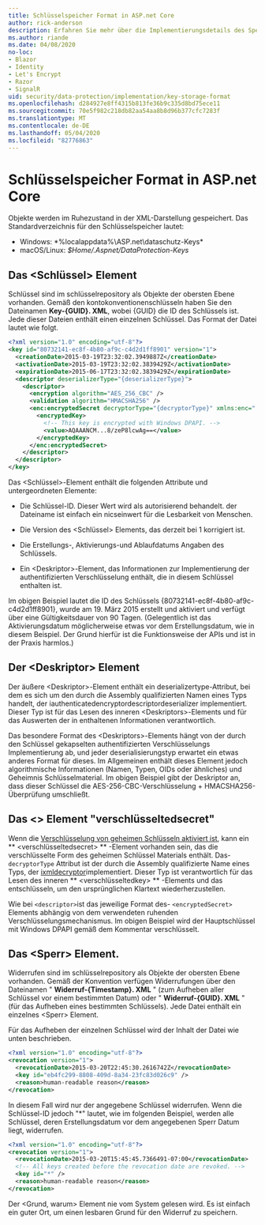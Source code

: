 ```yaml
---
title: Schlüsselspeicher Format in ASP.net Core
author: rick-anderson
description: Erfahren Sie mehr über die Implementierungsdetails des Speicher Formats für die ASP.net Core Datenschutz Schlüssel.
ms.author: riande
ms.date: 04/08/2020
no-loc:
- Blazor
- Identity
- Let's Encrypt
- Razor
- SignalR
uid: security/data-protection/implementation/key-storage-format
ms.openlocfilehash: d284927e8ff4315b813fe36b9c335d8bd75ece11
ms.sourcegitcommit: 70e5f982c218db82aa54aa8b8d96b377cfc7283f
ms.translationtype: MT
ms.contentlocale: de-DE
ms.lasthandoff: 05/04/2020
ms.locfileid: "82776863"
---
```

# <a name="key-storage-format-in-aspnet-core"></a>Schlüsselspeicher Format in ASP.net Core

<a name="data-protection-implementation-key-storage-format"></a>

Objekte werden im Ruhezustand in der XML-Darstellung gespeichert. Das Standardverzeichnis für den Schlüsselspeicher lautet:

* Windows: *%localappdata%\ASP.net\dataschutz-Keys\*
* macOS/Linux: *$Home/.Aspnet/DataProtection-Keys*

## <a name="the-key-element"></a>Das \<Schlüssel> Element

Schlüssel sind im schlüsselrepository als Objekte der obersten Ebene vorhanden. Gemäß den kontokonventionenschlüsseln haben Sie den Dateinamen **Key-{GUID}. XML**, wobei {GUID} die ID des Schlüssels ist. Jede dieser Dateien enthält einen einzelnen Schlüssel. Das Format der Datei lautet wie folgt.

```xml
<?xml version="1.0" encoding="utf-8"?>
<key id="80732141-ec8f-4b80-af9c-c4d2d1ff8901" version="1">
  <creationDate>2015-03-19T23:32:02.3949887Z</creationDate>
  <activationDate>2015-03-19T23:32:02.3839429Z</activationDate>
  <expirationDate>2015-06-17T23:32:02.3839429Z</expirationDate>
  <descriptor deserializerType="{deserializerType}">
    <descriptor>
      <encryption algorithm="AES_256_CBC" />
      <validation algorithm="HMACSHA256" />
      <enc:encryptedSecret decryptorType="{decryptorType}" xmlns:enc="...">
        <encryptedKey>
          <!-- This key is encrypted with Windows DPAPI. -->
          <value>AQAAANCM...8/zeP8lcwAg==</value>
        </encryptedKey>
      </enc:encryptedSecret>
    </descriptor>
  </descriptor>
</key>
```

Das \<Schlüssel>-Element enthält die folgenden Attribute und untergeordneten Elemente:

* Die Schlüssel-ID. Dieser Wert wird als autorisierend behandelt. der Dateiname ist einfach ein nicseinwert für die Lesbarkeit von Menschen.

* Die Version des \<Schlüssel> Elements, das derzeit bei 1 korrigiert ist.

* Die Erstellungs-, Aktivierungs-und Ablaufdatums Angaben des Schlüssels.

* Ein \<Deskriptor>-Element, das Informationen zur Implementierung der authentifizierten Verschlüsselung enthält, die in diesem Schlüssel enthalten ist.

Im obigen Beispiel lautet die ID des Schlüssels {80732141-ec8f-4b80-af9c-c4d2d1ff8901}, wurde am 19. März 2015 erstellt und aktiviert und verfügt über eine Gültigkeitsdauer von 90 Tagen. (Gelegentlich ist das Aktivierungsdatum möglicherweise etwas vor dem Erstellungsdatum, wie in diesem Beispiel. Der Grund hierfür ist die Funktionsweise der APIs und ist in der Praxis harmlos.)

## <a name="the-descriptor-element"></a>Der \<Deskriptor> Element

Der äußere \<Deskriptor>-Element enthält ein deserializertype-Attribut, bei dem es sich um den durch die Assembly qualifizierten Namen eines Typs handelt, der iauthenticatedencryptordescriptordeserializer implementiert. Dieser Typ ist für das Lesen des inneren \<Deskriptors>-Elements und für das Auswerten der in enthaltenen Informationen verantwortlich.

Das besondere Format des \<Deskriptors>-Elements hängt von der durch den Schlüssel gekapselten authentifizierten Verschlüsselungs Implementierung ab, und jeder deserialisierungstyp erwartet ein etwas anderes Format für dieses. Im Allgemeinen enthält dieses Element jedoch algorithmische Informationen (Namen, Typen, OIDs oder ähnliches) und Geheimnis Schlüsselmaterial. Im obigen Beispiel gibt der Deskriptor an, dass dieser Schlüssel die AES-256-CBC-Verschlüsselung + HMACSHA256-Überprüfung umschließt.

## <a name="the-encryptedsecret-element"></a>Das \<> Element "verschlüsseltedsecret"

Wenn die [Verschlüsselung von geheimen Schlüsseln aktiviert ist](xref:security/data-protection/implementation/key-encryption-at-rest), kann ein ** &lt;verschlüsseltedsecret&gt; ** -Element vorhanden sein, das die verschlüsselte Form des geheimen Schlüssel Materials enthält. Das- `decryptorType` Attribut ist der durch die Assembly qualifizierte Name eines Typs, der [ixmldecryptor](/dotnet/api/microsoft.aspnetcore.dataprotection.xmlencryption.ixmldecryptor)implementiert. Dieser Typ ist verantwortlich für das Lesen des inneren ** &lt;verschlüsseltedkey&gt; ** -Elements und das entschlüsseln, um den ursprünglichen Klartext wiederherzustellen.

Wie bei `<descriptor>`ist das jeweilige Format des- `<encryptedSecret>` Elements abhängig von dem verwendeten ruhenden Verschlüsselungsmechanismus. Im obigen Beispiel wird der Hauptschlüssel mit Windows DPAPI gemäß dem Kommentar verschlüsselt.

## <a name="the-revocation-element"></a>Das \<Sperr> Element.

Widerrufen sind im schlüsselrepository als Objekte der obersten Ebene vorhanden. Gemäß der Konvention verfügen Widerrufungen über den Dateinamen " **Widerruf-{Timestamp}. XML** " (zum Aufheben aller Schlüssel vor einem bestimmten Datum) oder " **Widerruf-{GUID}. XML** " (für das Aufheben eines bestimmten Schlüssels). Jede Datei enthält ein einzelnes \<Sperr> Element.

Für das Aufheben der einzelnen Schlüssel wird der Inhalt der Datei wie unten beschrieben.

```xml
<?xml version="1.0" encoding="utf-8"?>
<revocation version="1">
  <revocationDate>2015-03-20T22:45:30.2616742Z</revocationDate>
  <key id="eb4fc299-8808-409d-8a34-23fc83d026c9" />
  <reason>human-readable reason</reason>
</revocation>
```

In diesem Fall wird nur der angegebene Schlüssel widerrufen. Wenn die Schlüssel-ID jedoch "*" lautet, wie im folgenden Beispiel, werden alle Schlüssel, deren Erstellungsdatum vor dem angegebenen Sperr Datum liegt, widerrufen.

```xml
<?xml version="1.0" encoding="utf-8"?>
<revocation version="1">
  <revocationDate>2015-03-20T15:45:45.7366491-07:00</revocationDate>
  <!-- All keys created before the revocation date are revoked. -->
  <key id="*" />
  <reason>human-readable reason</reason>
</revocation>
```

Der \<Grund, warum> Element nie vom System gelesen wird. Es ist einfach ein guter Ort, um einen lesbaren Grund für den Widerruf zu speichern.
